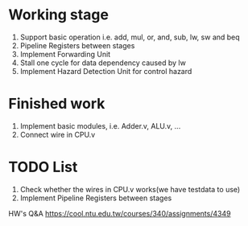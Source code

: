 # Working stage
1. Support basic operation i.e. add, mul, or, and, sub, lw, sw and beq
2. Pipeline Registers between stages
3. Implement Forwarding Unit
4. Stall one cycle for data dependency caused by lw
5. Implement Hazard Detection Unit for control hazard

# Finished work
1. Implement basic modules, i.e. Adder.v, ALU.v, ...
1. Connect wire in CPU.v

# TODO List
1. Check whether the wires in CPU.v works(we have testdata to use)
2. Implement Pipeline Registers between stages

HW's Q&A
https://cool.ntu.edu.tw/courses/340/assignments/4349
